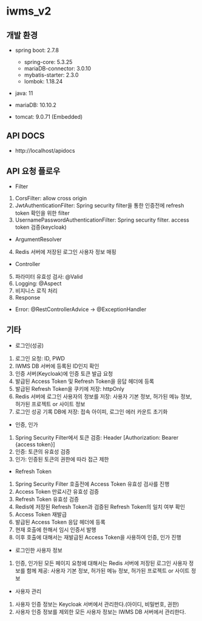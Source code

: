 # iwms_v2

## 개발 환경
 - spring boot: 2.7.8
   - spring-core: 5.3.25
   - mariaDB-connector: 3.0.10
   - mybatis-starter: 2.3.0
   - lombok: 1.18.24

 - java: 11
 - mariaDB: 10.10.2
 - tomcat: 9.0.71 (Embedded)

## API DOCS
 - http://localhost/apidocs

## API 요청 플로우
 - Filter 
1. CorsFilter: allow cross origin 
2. JwtAuthenticationFilter: Spring security filter을 통한 인증전에 refresh token 확인을 위한 filter
3. UsernamePasswordAuthenticationFilter: Spring security filter. access token 검증(keycloak)

 - ArgumentResolver
4. Redis 서버에 저장된 로그인 사용자 정보 매핑
	
 - Controller
5. 파라미터 유효성 검사: @Valid
6. Logging: @Aspect
7. 비지니스 로직 처리
8. Response

 - Error: @RestControllerAdvice -> @ExceptionHandler

## 기타
 - 로그인(성공)
1. 로그인 요청: ID, PWD
2. IWMS DB 서버에 등록된 ID인지 확인
3. 인증 서버(Keycloak)에 인증 토큰 발급 요청
4. 발급된 Access Token 및 Refresh Token을 응답 헤더에 등록
5. 발급된 Refresh Token을 쿠키에 저장: httpOnly
6. Redis 서버에 로그인 사용자의 정보를 저장: 사용자 기본 정보, 허가된 메뉴 정보, 허가된 프로젝트 or 사이트 정보
7. 로그인 성공 기록 DB에 저장: 접속 아이피, 로그인 에러 카운트 초기화

 - 인증, 인가
1. Spring Security Filter에서 토큰 검증: Header [Authorization: Bearer {access token}]
2. 인증: 토큰의 유효성 검증
3. 인가: 인증된 토큰의 권한에 따라 접근 제한

 - Refresh Token
1. Spring Security Filter 호출전에 Access Token 유효성 검사를 진행
2. Access Token 만료시간 유효성 검증
3. Refresh Token 유효성 검증
4. Redis에 저장된 Refresh Token과 검증된 Refresh Token의 일치 여부 확인
5. Access Token 재발급
6. 발급된 Access Token 응답 헤더에 등록
7. 현재 호출에 한해서 임시 인증서 발행
8. 이후 호출에 대해서는 재발급된 Access Token을 사용하여 인증, 인가 진행

 - 로그인한 사용자 정보
1. 인증, 인가된 모든 페이지 요청에 대해서는 Redis 서버에 저장된 로그인 사용자 정보를 함께 제공: 사용자 기본 정보, 허가된 메뉴 정보, 허가된 프로젝트 or 사이트 정보

 - 사용자 관리
1. 사용자 인증 정보는 Keycloak 서버에서 관리한다.(아이디, 비밀번호, 권한)
2. 사용자 인증 정보를 제외한 모든 사용자 정보는 IWMS DB 서버에서 관리한다.

